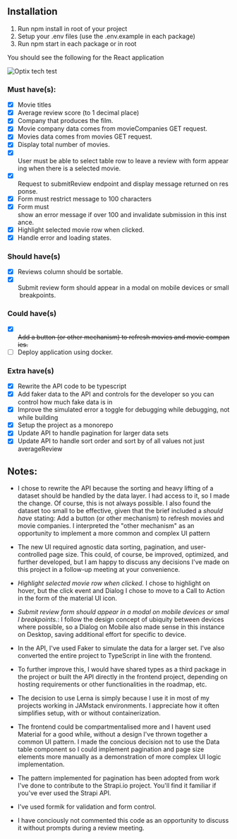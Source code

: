 ## Installation

1. Run npm install in root of your project
2. Setup your .env files (use the .env.example in each package)
3. Run npm start in each package or in root

You should see the following for the React application

![Optix tech test](https://i.imgur.com/Uh7FxP3.jpeg)

### Must have(s):
- [x] Movie titles
- [x] Average review score (to 1 decimal place)
- [x] Company that produces the film.
- [x] Movie company data comes from movieCompanies GET request.
- [x] Movies data comes from movies GET request.
- [x] Display total number of movies.
- [x] User must be able to select table row to leave a review with form appearing when there is a selected movie.
- [x] Request to submitReview endpoint and display message returned on response.
- [x] Form must restrict message to 100 characters 
- [x] Form must show an error message if over 100 and invalidate submission in this instance.
- [x] Highlight selected movie row when clicked.
- [x] Handle error and loading states.

### Should have(s)
- [x] Reviews column should be sortable.
- [x] Submit review form should appear in a modal on mobile devices or small breakpoints.

### Could have(s)
- [x] ~~Add a button (or other mechanism) to refresh movies and movie companies.~~
- [ ] Deploy application using docker.

### Extra have(s)
- [x] Rewrite the API code to be typescript
- [x] Add faker data to the API and controls for the developer so you can control how much fake data is in
- [x] Improve the simulated error a toggle for debugging while debugging, not while building
- [x] Setup the project as a monorepo
- [x] Update API to handle pagination for larger data sets
- [x] Update API to handle sort order and sort by of all values not just averageReview

## Notes:

- I chose to rewrite the API because the sorting and heavy lifting of a dataset should be handled by the data layer. I had access to it, so I made the change. Of course, this is not always possible. I also found the dataset too small to be effective, given that the brief included a *should have* stating: Add a button (or other mechanism) to refresh movies and movie companies. I interpreted the "other mechanism" as an opportunity to implement a more common and complex UI pattern

- The new UI required agnostic data sorting, pagination, and user-controlled page size. This could, of course, be improved, optimized, and further developed, but I am happy to discuss any decisions I've made on this project in a follow-up meeting at your convenience.

- *Highlight selected movie row when clicked.* I chose to highlight on hover, but the click event and Dialog I chose to move to a Call to Action in the form of the material UI icon. 

- *Submit review form should appear in a modal on mobile devices or small breakpoints.*: I follow the design concept of ubiquity between devices where possible, so a Dialog on Mobile also made sense in this instance on Desktop, saving additional effort for specific to device.

- In the API, I've used Faker to simulate the data for a larger set. I've also converted the entire project to TypeScript in line with the frontend.

- To further improve this, I would have shared types as a third package in the project or built the API directly in the frontend project, depending on hosting requirements or other functionalities in the roadmap, etc.

- The decision to use Lerna is simply because I use it in most of my projects working in JAMstack environments. I appreciate how it often simplifies setup, with or without containerization.

- The frontend could be compartmentalised more and I havent used Material for a good while, without a design I've thrown together a common UI pattern. I made the concious decision not to use the Data table component so I could implement pagination and page size elements more manually as a demonstration of more complex UI logic implementation. 

- The pattern implemented for pagination has been adopted from work I've done to contribute to the Strapi.io project. You'll find it familiar if you've ever used the Strapi API.

- I've used formik for validation and form control.

- I have conciously not commented this code as an opportunity to discuss it without prompts during a review meeting. 